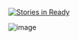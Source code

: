 [![Stories in Ready](https://badge.waffle.io/supasuma/JStest_framework.png?label=ready&title=Ready)](https://waffle.io/supasuma/JStest_framework)

![image](http://www.therobotsvoice.com/wp-content/uploads/2013/08/toontestes.jpg)
